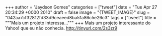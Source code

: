 
+++
author = "Jaydson Gomes"
categories = ["tweet"]
date = "Tue Apr 27 20:34:29 +0000 2010"
draft = false
image = "{TWEET_IMAGE}"
slug = "042aa7cf32812fd33d9ceaeed8ba51a86c5e26c3"
tags = ["tweet"]
title = """Mais um projeto interessa..."""
+++
Mais um projeto interessante do Yahoo! que eu não conhecia. http://tinyurl.com/2s3zr9
